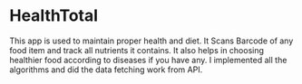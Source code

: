 # HealthTotal

This app is used to maintain proper health and diet. It Scans Barcode of any food item and track all nutrients it contains. It also helps in choosing healthier food according to diseases if you have any. I implemented all the algorithms and did the data fetching work from API.
